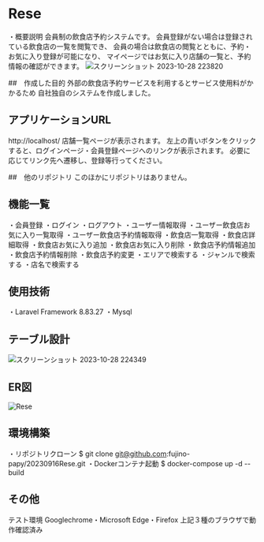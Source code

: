 # Rese
・概要説明
会員制の飲食店予約システムです。
会員登録がない場合は登録されている飲食店の一覧を閲覧でき、
会員の場合は飲食店の閲覧とともに、予約・お気に入り登録が可能になり、
マイページではお気に入り店舗の一覧と、予約情報の確認ができます。
![スクリーンショット 2023-10-28 223820](https://github.com/fujino-papy/20230916Rese/assets/128576839/f37b3864-27ef-419d-902d-3a8f5ca52b6e)

##　作成した目的
外部の飲食店予約サービスを利用するとサービス使用料がかかるため
自社独自のシステムを作成しました。

## アプリケーションURL
http://localhost/
店舗一覧ページが表示されます。
左上の青いボタンをクリックすると、ログインページ・会員登録ページへのリンクが表示されます。
必要に応じてリンク先へ遷移し、登録等行ってください。

##　他のリポジトリ
このほかにリポジトリはありません。

## 機能一覧
・会員登録
・ログイン
・ログアウト
・ユーザー情報取得
・ユーザー飲食店お気に入り一覧取得
・ユーザー飲食店予約情報取得
・飲食店一覧取得
・飲食店詳細取得
・飲食店お気に入り追加
・飲食店お気に入り削除
・飲食店予約情報追加
・飲食店予約情報削除
・飲食店予約変更
・エリアで検索する
・ジャンルで検索する
・店名で検索する

## 使用技術
・Laravel Framework 8.83.27
・Mysql

## テーブル設計
![スクリーンショット 2023-10-28 224349](https://github.com/fujino-papy/20230916Rese/assets/128576839/e9d6d49d-67de-4c2f-ad3f-9755ab24f327)


## ER図
![Rese](https://github.com/fujino-papy/20230916Rese/assets/128576839/b18ec7b1-215c-4749-800b-6252fb0417b6)


## 環境構築
・リポジトリクローン
$ git clone git@github.com:fujino-papy/20230916Rese.git
・Dockerコンテナ起動
$ docker-compose up -d --build

## その他
テスト環境
Googlechrome・Microsoft Edge・Firefox
上記３種のブラウザで動作確認済み
